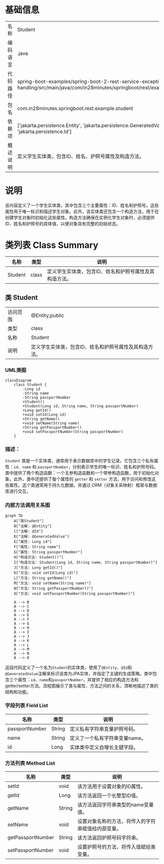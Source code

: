 # 基础信息

|      |      |
|------|------|
| 名称 | Student |
| 编码语言 | .java |
| 代码路径 | spring-boot-examples/spring-boot-2-rest-service-exception-handling/src/main/java/com/in28minutes/springboot/rest/example/student/Student.java |
| 包名 | com.in28minutes.springboot.rest.example.student |
| 依赖项 | ['jakarta.persistence.Entity', 'jakarta.persistence.GeneratedValue', 'jakarta.persistence.Id'] |
| 概述说明 | 定义学生实体类，包含ID、姓名、护照号属性及构造方法。 |

# 说明

该内容定义了一个学生实体类，其中包含三个主要属性：ID、姓名和护照号。这些属性用于唯一标识和描述学生对象。此外，该实体类还包含一个构造方法，用于在创建学生对象时初始化这些属性。构造方法确保在实例化学生对象时，必须提供ID、姓名和护照号的具体值，以便对象具有完整的初始状态。

# 类列表 Class Summary

| 名称   | 类型  | 说明 |
|-------|------|-------------|
| Student | class | 定义学生实体类，包含ID、姓名和护照号属性及其构造方法。 |



## 类 Student

|      |      |
|------|------|
| 访问范围 | @Entity;public |
| 类型 | class |
| 名称 | Student |
| 说明 | 定义学生实体类，包含ID、姓名和护照号属性及其构造方法。 |


### UML类图

```mermaid
classDiagram
    class Student {
        -Long id
        -String name
        -String passportNumber
        +Student()
        +Student(Long id, String name, String passportNumber)
        +Long getId()
        +void setId(Long id)
        +String getName()
        +void setName(String name)
        +String getPassportNumber()
        +void setPassportNumber(String passportNumber)
    }
```

### 描述：
`Student` 类是一个实体类，通常用于表示数据库中的学生记录。它包含三个私有属性：`id`、`name` 和 `passportNumber`，分别表示学生的唯一标识、姓名和护照号码。类中提供了两个构造函数：一个无参构造函数和一个带参构造函数，用于初始化对象。此外，类中还提供了每个属性的 `getter` 和 `setter` 方法，用于访问和修改这些属性。这个类通常用于持久化数据，并通过 ORM（对象关系映射）框架与数据库进行交互。


### 内部方法调用关系图

```mermaid
graph TD
    A["类Student"]
    B["注解: @Entity"]
    C["注解: @Id"]
    D["注解: @GeneratedValue"]
    E["属性: Long id"]
    F["属性: String name"]
    G["属性: String passportNumber"]
    H["构造方法: Student()"]
    I["构造方法: Student(Long id, String name, String passportNumber)"]
    J["方法: Long getId()"]
    K["方法: void setId(Long id)"]
    L["方法: String getName()"]
    M["方法: void setName(String name)"]
    N["方法: String getPassportNumber()"]
    O["方法: void setPassportNumber(String passportNumber)"]

    A --> B
    A --> C
    A --> D
    A --> E
    A --> F
    A --> G
    A --> H
    A --> I
    A --> J
    A --> K
    A --> L
    A --> M
    A --> N
    A --> O
```

这段代码定义了一个名为`Student`的实体类，使用了`@Entity`、`@Id`和`@GeneratedValue`注解来标识该类为JPA实体，并指定了主键的生成策略。类中包含三个属性：`id`、`name`和`passportNumber`，并提供了相应的构造方法和getter/setter方法。流程图展示了类与属性、方法之间的关系，清晰地描述了类的结构和功能。

### 字段列表 Field List

| 名称  | 类型  | 说明 |
|-------|-------|------|
| passportNumber | String | 定义私有字符串变量护照号码。 |
| name | String | 定义了一个私有字符串变量name。 |
| id | Long | 实体类中定义自增长主键字段。 |

### 方法列表 Method List

| 名称  | 类型  | 说明 |
|-------|-------|------|
| setId | void | 该方法用于设置对象的ID属性。 |
| getId | Long | 该方法返回一个长整型ID值。 |
| getName | String | 该方法返回字符串类型的name变量值。 |
| setName | void | 设置对象名称的方法，将传入的字符串赋值给内部变量。 |
| getPassportNumber | String | 该方法返回护照号码字符串。 |
| setPassportNumber | void | 设置护照号的方法，将传入值赋给类变量。 |




